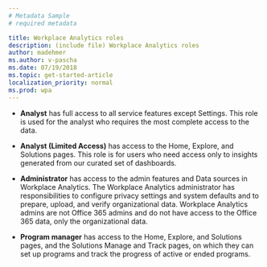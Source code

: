 ```yaml
---
# Metadata Sample
# required metadata

title: Workplace Analytics roles
description: (include file) Workplace Analytics roles 
author: madehmer
ms.author: v-pascha
ms.date: 07/19/2018
ms.topic: get-started-article
localization_priority: normal 
ms.prod: wpa
---
```


* **Analyst** has full access to all service features except Settings. This role is used for the analyst who requires the most complete access to the data.

* **Analyst (Limited Access)** has access to the Home, Explore, and Solutions pages. This role is for users who need access only to insights generated from our curated set of dashboards.

* **Administrator** has access to the admin features and Data sources in Workplace Analytics. The Workplace Analytics administrator has responsibilities to configure privacy settings and system defaults and to prepare, upload, and verify organizational data. Workplace Analytics admins are not Office 365 admins and do not have access to the Office 365 data, only the organizational data.

* **Program manager** has access to the Home, Explore, and Solutions pages, and the Solutions Manage and Track pages, on which they can set up programs and track the progress of active or ended programs.